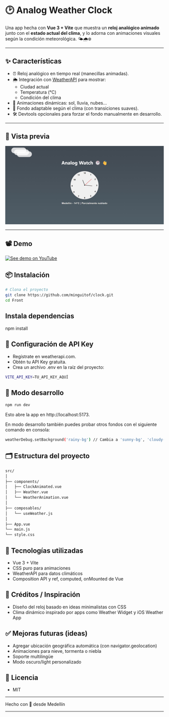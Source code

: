 # 🕑 Analog Weather Clock

Una app hecha con **Vue 3 + Vite** que muestra un **reloj analógico animado** junto con el **estado actual del clima**, y lo adorna con animaciones visuales según la condición meteorológica. 🌤️🌧️❄️

---

## ✨ Características

- ⏰ Reloj analógico en tiempo real (manecillas animadas).
- 🌦️ Integración con [WeatherAPI](https://www.weatherapi.com/) para mostrar:
  - Ciudad actual
  - Temperatura (°C)
  - Condición del clima
- 🎨 Animaciones dinámicas: sol, lluvia, nubes...
- 🌈 Fondo adaptable según el clima (con transiciones suaves).
- 🛠️ Devtools opcionales para forzar el fondo manualmente en desarrollo.

---

## 🚀 Vista previa

![preview](/Front/public/preview.jpeg) <!-- Puedes crear un screenshot del proyecto y guardarlo ahí -->

---

## 📽️ Demo
[![See demo on YouTube](https://img.youtube.com/vi/g9TqSqyy5-g/hqdefault.jpg)](https://youtu.be/g9TqSqyy5-g)

## 📦 Instalación

```bash
# Clona el proyecto
git clone https://github.com/minguitof/clock.git
cd Front
```

## Instala dependencias
npm install

## 🔐 Configuración de API Key

- Regístrate en weatherapi.com.
- Obtén tu API Key gratuita.
- Crea un archivo .env en la raíz del proyecto:

```bash
VITE_API_KEY=TU_API_KEY_AQUÍ
```

## 🧪 Modo desarrollo

```bash
npm run dev
```

Esto abre la app en http://localhost:5173.

En modo desarrollo también puedes probar otros fondos con el siguiente comando en consola:

```bash
weatherDebug.setBackground('rainy-bg') // Cambia a 'sunny-bg', 'cloudy-bg', etc.
```

## 🗂️ Estructura del proyecto

```bash
src/
│
├── components/
│   ├── ClockAnimated.vue
│   ├── Weather.vue
│   └── WeatherAnimation.vue
│
├── composables/
│   └── useWeather.js
│
├── App.vue
└── main.js
└── style.css
```

## 🔧 Tecnologías utilizadas

- Vue 3 + Vite
- CSS puro para animaciones
- WeatherAPI para datos climáticos
- Composition API y ref, computed, onMounted de Vue

## 📸 Créditos / Inspiración

- Diseño del reloj basado en ideas minimalistas con CSS
- Clima dinámico inspirado por apps como Weather Widget y iOS Weather App

## ✅ Mejoras futuras (ideas)

- Agregar ubicación geográfica automática (con navigator.geolocation)
- Animaciones para nieve, tormenta o niebla
- Soporte multilingüe
- Modo oscuro/light personalizado

## 📄 Licencia

- MIT

---

Hecho con 💙 desde Medellín

---
